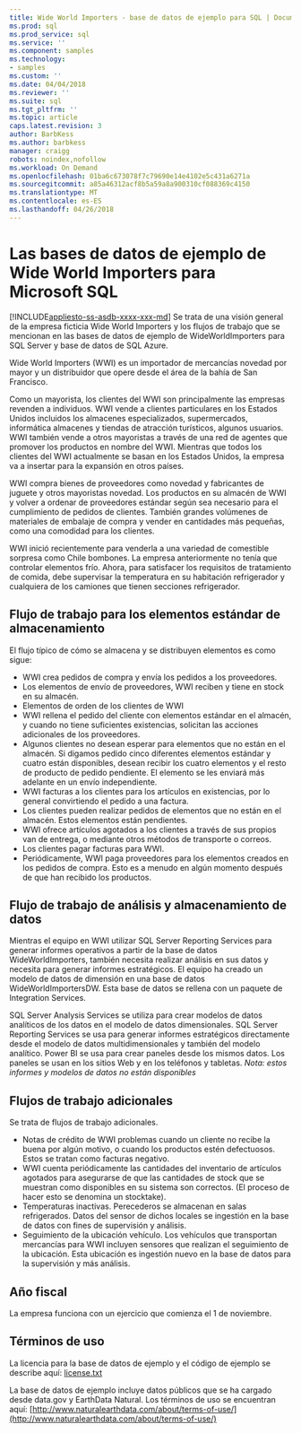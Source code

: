 ```yaml
---
title: Wide World Importers - base de datos de ejemplo para SQL | Documentos de Microsoft
ms.prod: sql
ms.prod_service: sql
ms.service: ''
ms.component: samples
ms.technology:
- samples
ms.custom: ''
ms.date: 04/04/2018
ms.reviewer: ''
ms.suite: sql
ms.tgt_pltfrm: ''
ms.topic: article
caps.latest.revision: 3
author: BarbKess
ms.author: barbkess
manager: craigg
robots: noindex,nofollow
ms.workload: On Demand
ms.openlocfilehash: 01ba6c673078f7c79690e14e4102e5c431a6271a
ms.sourcegitcommit: a85a46312acf8b5a59a8a900310cf088369c4150
ms.translationtype: MT
ms.contentlocale: es-ES
ms.lasthandoff: 04/26/2018
---
```

# <a name="wide-world-importers-sample-databases-for-microsoft-sql"></a>Las bases de datos de ejemplo de Wide World Importers para Microsoft SQL
[!INCLUDE[appliesto-ss-asdb-xxxx-xxx-md](../includes/appliesto-ss-asdb-xxxx-xxx-md.md)]
Se trata de una visión general de la empresa ficticia Wide World Importers y los flujos de trabajo que se mencionan en las bases de datos de ejemplo de WideWorldImporters para SQL Server y base de datos de SQL Azure.  

Wide World Importers (WWI) es un importador de mercancías novedad por mayor y un distribuidor que opere desde el área de la bahía de San Francisco.

Como un mayorista, los clientes del WWI son principalmente las empresas revenden a individuos. WWI vende a clientes particulares en los Estados Unidos incluidos los almacenes especializados, supermercados, informática almacenes y tiendas de atracción turísticos, algunos usuarios. WWI también vende a otros mayoristas a través de una red de agentes que promover los productos en nombre del WWI. Mientras que todos los clientes del WWI actualmente se basan en los Estados Unidos, la empresa va a insertar para la expansión en otros países.

WWI compra bienes de proveedores como novedad y fabricantes de juguete y otros mayoristas novedad. Los productos en su almacén de WWI y volver a ordenar de proveedores estándar según sea necesario para el cumplimiento de pedidos de clientes. También grandes volúmenes de materiales de embalaje de compra y vender en cantidades más pequeñas, como una comodidad para los clientes.

WWI inició recientemente para venderla a una variedad de comestible sorpresa como Chile bombones.  La empresa anteriormente no tenía que controlar elementos frío. Ahora, para satisfacer los requisitos de tratamiento de comida, debe supervisar la temperatura en su habitación refrigerador y cualquiera de los camiones que tienen secciones refrigerador.

## <a name="workflow-for-warehouse-stock-items"></a>Flujo de trabajo para los elementos estándar de almacenamiento

El flujo típico de cómo se almacena y se distribuyen elementos es como sigue:
- WWI crea pedidos de compra y envía los pedidos a los proveedores.
- Los elementos de envío de proveedores, WWI reciben y tiene en stock en su almacén.
- Elementos de orden de los clientes de WWI
- WWI rellena el pedido del cliente con elementos estándar en el almacén, y cuando no tiene suficientes existencias, solicitan las acciones adicionales de los proveedores.
- Algunos clientes no desean esperar para elementos que no están en el almacén. Si digamos pedido cinco diferentes elementos estándar y cuatro están disponibles, desean recibir los cuatro elementos y el resto de producto de pedido pendiente. El elemento se les enviará más adelante en un envío independiente.
- WWI facturas a los clientes para los artículos en existencias, por lo general convirtiendo el pedido a una factura.
- Los clientes pueden realizar pedidos de elementos que no están en el almacén. Estos elementos están pendientes.
- WWI ofrece artículos agotados a los clientes a través de sus propios van de entrega, o mediante otros métodos de transporte o correos.
- Los clientes pagar facturas para WWI.
- Periódicamente, WWI paga proveedores para los elementos creados en los pedidos de compra. Esto es a menudo en algún momento después de que han recibido los productos.

## <a name="data-warehouse-and-analysis-workflow"></a>Flujo de trabajo de análisis y almacenamiento de datos

Mientras el equipo en WWI utilizar SQL Server Reporting Services para generar informes operativos a partir de la base de datos WideWorldImporters, también necesita realizar análisis en sus datos y necesita para generar informes estratégicos. El equipo ha creado un modelo de datos de dimensión en una base de datos WideWorldImportersDW. Esta base de datos se rellena con un paquete de Integration Services.

SQL Server Analysis Services se utiliza para crear modelos de datos analíticos de los datos en el modelo de datos dimensionales. SQL Server Reporting Services se usa para generar informes estratégicos directamente desde el modelo de datos multidimensionales y también del modelo analítico. Power BI se usa para crear paneles desde los mismos datos. Los paneles se usan en los sitios Web y en los teléfonos y tabletas. *Nota: estos informes y modelos de datos no están disponibles*

## <a name="additional-workflows"></a>Flujos de trabajo adicionales

Se trata de flujos de trabajo adicionales.
- Notas de crédito de WWI problemas cuando un cliente no recibe la buena por algún motivo, o cuando los productos estén defectuosos. Estos se tratan como facturas negativo.
- WWI cuenta periódicamente las cantidades del inventario de artículos agotados para asegurarse de que las cantidades de stock que se muestran como disponibles en su sistema son correctos. (El proceso de hacer esto se denomina un stocktake).
- Temperaturas inactivas. Perecederos se almacenan en salas refrigerados. Datos del sensor de dichos locales se ingestión en la base de datos con fines de supervisión y análisis.
- Seguimiento de la ubicación vehículo. Los vehículos que transportan mercancías para WWI incluyen sensores que realizan el seguimiento de la ubicación. Esta ubicación es ingestión nuevo en la base de datos para la supervisión y más análisis.

## <a name="fiscal-year"></a>Año fiscal

La empresa funciona con un ejercicio que comienza el 1 de noviembre.

## <a name="terms-of-use"></a>Términos de uso

La licencia para la base de datos de ejemplo y el código de ejemplo se describe aquí: [license.txt](https://github.com/Microsoft/sql-server-samples/blob/master/license.txt)

La base de datos de ejemplo incluye datos públicos que se ha cargado desde data.gov y EarthData Natural. Los términos de uso se encuentran aquí: [http://www.naturalearthdata.com/about/terms-of-use/](http://www.naturalearthdata.com/about/terms-of-use/)
